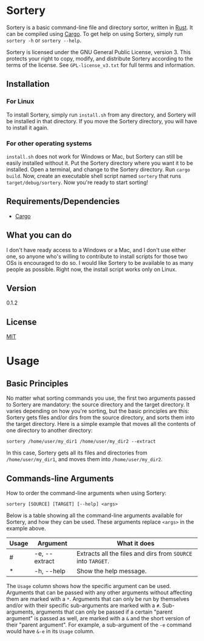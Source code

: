 <h1>Sortery</h1>

Sortery is a basic command-line file and directory sortor, written in [Rust](https://github.com/rust-lang/rust). It can be compiled using [Cargo](https://github.com/rust-lang/cargo). To get help on using Sortery, simply run `sortery -h` or `sortery --help`.

Sortery is licensed under the GNU General Public License, version 3. This protects your right to copy, modify, and distribute Sortery according to the terms of the
license. See `GPL-license_v3.txt` for full terms and information.

<h2>Installation</h2>

<h3>For Linux</h3>

To install Sortery, simply run `install.sh` from any directory, and Sortery will be installed in that directory. If you move the Sortery
directory, you will have to install it again.

<h3>For other operating systems</h3>

`install.sh` does not work for Windows or Mac, but Sortery can still be easily installed without it. Put the Sortery directory where you want it to be installed. Open a terminal, and change to the Sortery directory. Run `cargo build`. Now, create an executable shell script named `sortery` that runs `target/debug/sortery`.
Now you're ready to start sorting!

<h2>Requirements/Dependencies</h2>
<ul>
  <li>
    <a href="https://github.com/rust-lang/cargo">Cargo</a>
  </li>
</ul>

<h2>What you can do</h2>

I don't have ready access to a Windows or a Mac, and I don't use either one, so anyone who's willing to contribute to install scripts for those two OSs is encouraged to do so. I would like Sortery to be available to as many people as possible. Right now, the install script works only on Linux.

<h2>Version</h2>

0.1.2

<h2>License</h2>

[MIT](https://github.com/SamMatzko/Sortery/blob/master/LICENSE-MIT.txt)

<h1>Usage</h1>

<h2>Basic Principles</h2>

No matter what sorting commands you use, the first two arguments passed to Sortery are mandatory: the source directory and the target directory. It varies depending
on how you're sorting, but the basic principles are this: Sortery gets files and/or dirs from the source directory, and sorts them into the target directory. Here
is a simple example that moves all the contents of one directory to another directory:

```
sortery /home/user/my_dir1 /home/user/my_dir2 --extract
```

In this case, Sortery gets all its files and directories from `/home/user/my_dir1`, and moves them into `/home/user/my_dir2`.

<h2>Commands-line Arguments</h2>

How to order the command-line arguments when using Sortery:

```
sortery [SOURCE] [TARGET] [--help] <args>
```

Below is a table showing all the command-line arguments available for Sortery, and how they can be used. These arguments replace `<args>` in the example above.

| Usage | Argument        | What it does           |
| ----- | --------------- | ---------------------- |
|   #   | -e, --extract   | Extracts all the files and dirs from `SOURCE` into `TARGET`. |
|   *   | -h, --help      | Show the help message. |

The `Usage` column shows how the specific argument can be used. Arguments that can be passed with any other arguments without affecting them are marked with a `*`. Arguments that can only be run by themselves and/or with their specific sub-arguments are marked with a `#`. Sub-arguments, arguments that can only be passed
if a certain "parent argument" is passed as well, are marked with a `&` and the short version of their "parent argument". For example, a sub-argument of the `-e` command would have `&-e` in its `Usage` column.
